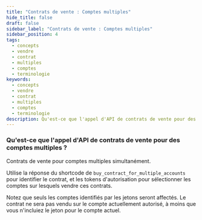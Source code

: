 ```yaml
---
title: "Contrats de vente : Comptes multiples"
hide_title: false
draft: false
sidebar_label: "Contrats de vente : Comptes multiples"
sidebar_position: 4
tags:
  - concepts
  - vendre
  - contrat
  - multiples
  - comptes
  - terminologie
keywords:
  - concepts
  - vendre
  - contrat
  - multiples
  - comptes
  - terminologie
description: Qu'est-ce que l'appel d'API de contrats de vente pour des comptes multiples ?
---
```


### Qu'est-ce que l'appel d'API de contrats de vente pour des comptes multiples ?

Contrats de vente pour comptes multiples simultanément.

Utilise la réponse du shortcode de `buy_contract_for_multiple_accounts` pour identifier le contrat, et les tokens d'autorisation pour sélectionner les comptes sur lesquels vendre ces contrats.

Notez que seuls les comptes identifiés par les jetons seront affectés. Le contrat ne sera pas vendu sur le compte actuellement autorisé, à moins que vous n'incluiez le jeton pour le compte actuel.
